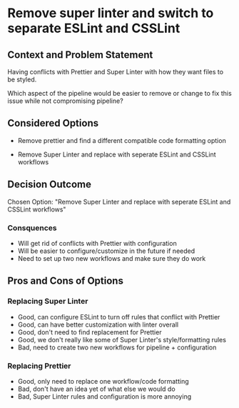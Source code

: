 # Remove super linter and switch to separate ESLint and CSSLint

## Context and Problem Statement

Having conflicts with Prettier and Super Linter with how they want files to be styled.

Which aspect of the pipeline would be easier to remove or change to fix this issue while not compromising pipeline?

## Considered Options

* Remove prettier and find a different compatible code formatting option

* Remove Super Linter and replace with seperate ESLint and CSSLint workflows

## Decision Outcome

Chosen Option: "Remove Super Linter and replace with seperate ESLint and CSSLint workflows"

### Consquences

* Will get rid of conflicts with Prettier with configuration
* Will be easier to configure/customize in the future if needed
* Need to set up two new workflows and make sure they do work

## Pros and Cons of Options

### Replacing Super Linter

* Good, can configure ESLint to turn off rules that conflict with Prettier
* Good, can have better customization with linter overall
* Good, don't need to find replacement for Prettier
* Good, we don't really like some of Super Linter's style/formatting rules
* Bad, need to create two new workflows for pipeline + configuration

### Replacing Prettier

* Good, only need to replace one workflow/code formatting
* Bad, don't have an idea yet of what else we would do
* Bad, Super Linter rules and configuration is more annoying

